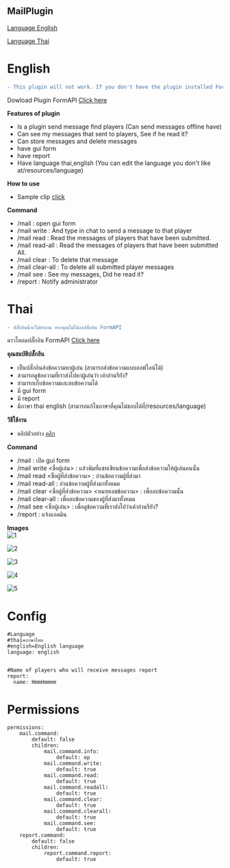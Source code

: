 ## MailPlugin


[Language English](#english)

[Language Thai](#thai)


# English

```diff
- This plugin will not work. If you don't have the plugin installed FormAPI
```

Dowload Plugin FormAPI [Click here](https://poggit.pmmp.io/p/FormAPI)


**Features of plugin**<br>
- Is a plugin send message find players (Can send messages offline have)
- Can see my messages that sent to players, See if he read it?
- Can store messages and delete messages
- have gui form
- have report
- Have language thai,english (You can edit the language you don't like at/resources/language)


**How to use**<br>
- Sample clip [click](https://youtu.be/BML6U6NXe4E)


**Command**<br>
- /mail : open gui form
- /mail write <PlayerName> : And type in chat to send a message to that player
- /mail read <NamePlayerWhoSentMessage> : Read the messages of players that have been submitted.
- /mail read-all : Read the messages of players that have been submitted All.
- /mail clear <NamePlayerWhoSentMessage> <Message number> : To delete that message
- /mail clear-all : To delete all submitted player messages
- /mail see <PlayerName> : See my messages, Did he read it?
- /report : Notify administrator


# Thai

```diff
- ปลั๊กอินนี้จะไม่ทำงาน หากคุณไม่ได้ลงปลั๊กอิน FormAPI
```

ดาวโหลดปลั๊กอิน FormAPI [Click here](https://poggit.pmmp.io/p/FormAPI)


**คุณสมบัติปลั๊กอิน**<br>
- เป็นปลั๊กอินส่งข้อความหาผู้เล่น (สามารถส่งข้อความแบบออฟไลน์ได้)
- สามารถดูข้อความที่เราส่งไปหาผู้เล่นว่า เค้าอ่านรึยัง?
- สามารถเก็บข้อความและลบข้อความได้
- มี gui form
- มี report
- มีภาษา thai english (สามารถแก้ไขภาษาที่คุณไม่ชอบได้ที่/resources/language)


**วิธีใช้งาน**<br>
- คลิปตัวอย่าง [คลิก](https://youtu.be/BML6U6NXe4E)


**Command**<br>
- /mail : เปิด gui form
- /mail write <ชื่อผู้เล่น> : แล้วพิมที่แชทเขียนข้อความเพื่อส่งข้อความให้ผู้เล่นคนนั้น
- /mail read <ชื่อผู้ที่ส่งข้อความ> : อ่านข้อความผู้ที่ส่งมา
- /mail read-all : อ่านข้อความผู้ที่ส่งมาทั้งหมด
- /mail clear <ชื่อผู้ที่ส่งข้อความ> <หมายเลขข้อความ> : เพื่อลบข้อความนั้น
- /mail clear-all : เพื่อลบข้อความของผู้ที่ส่งมาทั้งหมด
- /mail see <ชื่อผู้เล่น> : เพื่อดูข้อความที่เราส่งไปว่าเค้าอ่านรึยัง?
- /report : แจ้งแอดมิน


**Images**<br>
![1](https://github.com/HmmHmmmm/MailPlugin/blob/master/images/3.0/1.png)

![2](https://github.com/HmmHmmmm/MailPlugin/blob/master/images/3.0/2.png)

![3](https://github.com/HmmHmmmm/MailPlugin/blob/master/images/3.0/3.png)

![4](https://github.com/HmmHmmmm/MailPlugin/blob/master/images/3.0/4.png)

![5](https://github.com/HmmHmmmm/MailPlugin/blob/master/images/3.0/5.png)


# Config
```
#Language
#thai=ภาษาไทย
#english=English language
language: english


#Name of players who will receive messages report
report:
  name: HmmHmmmm
```
  

# Permissions
```
permissions:
    mail.command:
        default: false
        children:
            mail.command.info:
                default: op
            mail.command.write:
                default: true
            mail.command.read:
                default: true
            mail.command.readall:
                default: true
            mail.command.clear:
                default: true
            mail.command.clearall:
                default: true
            mail.command.see:
                default: true
    report.command:
        default: false
        children:
            report.command.report:
                default: true
```